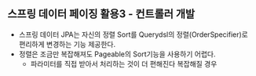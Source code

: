 ## 스프링 데이터 페이징 활용3 - 컨트롤러 개발
- 스프링 데이터 JPA는 자신의 정렬 Sort를 Querydsl의 정렬(OrderSpecifier)로 편리하게 변경하는 기능 제공한다.
- 정렬은 조금만 복잡해져도 Pageable의 Sort기능을 사용하기 어렵다.
  - 파라미터를 직접 받아서 처리하는 것이 더 편해진다 복잡해질 경우